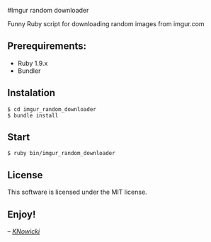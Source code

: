 #Imgur random downloader

Funny Ruby script for downloading random images from imgur.com

## Prerequirements:
 * Ruby 1.9.x
 * Bundler

## Instalation
    $ cd imgur_random_downloader
    $ bundle install

## Start
    $ ruby bin/imgur_random_downloader

## License
This software is licensed under the MIT license.

## Enjoy!


_– [KNowicki](http://knowicki.pl/)_

